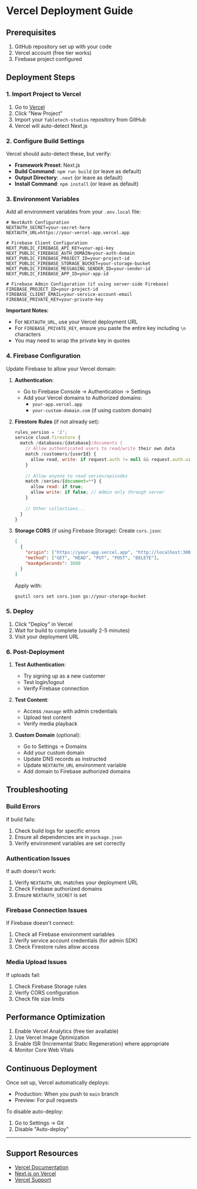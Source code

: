 # Vercel Deployment Guide

## Prerequisites

1. GitHub repository set up with your code
2. Vercel account (free tier works)
3. Firebase project configured

## Deployment Steps

### 1. Import Project to Vercel

1. Go to [Vercel](https://vercel.com)
2. Click "New Project"
3. Import your `fabletech-studios` repository from GitHub
4. Vercel will auto-detect Next.js

### 2. Configure Build Settings

Vercel should auto-detect these, but verify:

- **Framework Preset**: Next.js
- **Build Command**: `npm run build` (or leave as default)
- **Output Directory**: `.next` (or leave as default)
- **Install Command**: `npm install` (or leave as default)

### 3. Environment Variables

Add all environment variables from your `.env.local` file:

```env
# NextAuth Configuration
NEXTAUTH_SECRET=your-secret-here
NEXTAUTH_URL=https://your-vercel-app.vercel.app

# Firebase Client Configuration
NEXT_PUBLIC_FIREBASE_API_KEY=your-api-key
NEXT_PUBLIC_FIREBASE_AUTH_DOMAIN=your-auth-domain
NEXT_PUBLIC_FIREBASE_PROJECT_ID=your-project-id
NEXT_PUBLIC_FIREBASE_STORAGE_BUCKET=your-storage-bucket
NEXT_PUBLIC_FIREBASE_MESSAGING_SENDER_ID=your-sender-id
NEXT_PUBLIC_FIREBASE_APP_ID=your-app-id

# Firebase Admin Configuration (if using server-side Firebase)
FIREBASE_PROJECT_ID=your-project-id
FIREBASE_CLIENT_EMAIL=your-service-account-email
FIREBASE_PRIVATE_KEY=your-private-key
```

**Important Notes:**
- For `NEXTAUTH_URL`, use your Vercel deployment URL
- For `FIREBASE_PRIVATE_KEY`, ensure you paste the entire key including `\n` characters
- You may need to wrap the private key in quotes

### 4. Firebase Configuration

Update Firebase to allow your Vercel domain:

1. **Authentication**:
   - Go to Firebase Console → Authentication → Settings
   - Add your Vercel domains to Authorized domains:
     - `your-app.vercel.app`
     - `your-custom-domain.com` (if using custom domain)

2. **Firestore Rules** (if not already set):
   ```javascript
   rules_version = '2';
   service cloud.firestore {
     match /databases/{database}/documents {
       // Allow authenticated users to read/write their own data
       match /customers/{userId} {
         allow read, write: if request.auth != null && request.auth.uid == userId;
       }
       
       // Allow anyone to read series/episodes
       match /series/{document=**} {
         allow read: if true;
         allow write: if false; // Admin only through server
       }
       
       // Other collections...
     }
   }
   ```

3. **Storage CORS** (if using Firebase Storage):
   Create `cors.json`:
   ```json
   [
     {
       "origin": ["https://your-app.vercel.app", "http://localhost:3000"],
       "method": ["GET", "HEAD", "PUT", "POST", "DELETE"],
       "maxAgeSeconds": 3600
     }
   ]
   ```
   
   Apply with:
   ```bash
   gsutil cors set cors.json gs://your-storage-bucket
   ```

### 5. Deploy

1. Click "Deploy" in Vercel
2. Wait for build to complete (usually 2-5 minutes)
3. Visit your deployment URL

### 6. Post-Deployment

1. **Test Authentication**:
   - Try signing up as a new customer
   - Test login/logout
   - Verify Firebase connection

2. **Test Content**:
   - Access `/manage` with admin credentials
   - Upload test content
   - Verify media playback

3. **Custom Domain** (optional):
   - Go to Settings → Domains
   - Add your custom domain
   - Update DNS records as instructed
   - Update `NEXTAUTH_URL` environment variable
   - Add domain to Firebase authorized domains

## Troubleshooting

### Build Errors

If build fails:
1. Check build logs for specific errors
2. Ensure all dependencies are in `package.json`
3. Verify environment variables are set correctly

### Authentication Issues

If auth doesn't work:
1. Verify `NEXTAUTH_URL` matches your deployment URL
2. Check Firebase authorized domains
3. Ensure `NEXTAUTH_SECRET` is set

### Firebase Connection Issues

If Firebase doesn't connect:
1. Check all Firebase environment variables
2. Verify service account credentials (for admin SDK)
3. Check Firestore rules allow access

### Media Upload Issues

If uploads fail:
1. Check Firebase Storage rules
2. Verify CORS configuration
3. Check file size limits

## Performance Optimization

1. Enable Vercel Analytics (free tier available)
2. Use Vercel Image Optimization
3. Enable ISR (Incremental Static Regeneration) where appropriate
4. Monitor Core Web Vitals

## Continuous Deployment

Once set up, Vercel automatically deploys:
- Production: When you push to `main` branch
- Preview: For pull requests

To disable auto-deploy:
1. Go to Settings → Git
2. Disable "Auto-deploy"

---

## Support Resources

- [Vercel Documentation](https://vercel.com/docs)
- [Next.js on Vercel](https://vercel.com/docs/frameworks/nextjs)
- [Vercel Support](https://vercel.com/support)